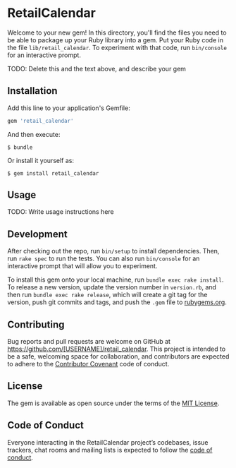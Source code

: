 # RetailCalendar

Welcome to your new gem! In this directory, you'll find the files you need to be able to package up your Ruby library into a gem. Put your Ruby code in the file `lib/retail_calendar`. To experiment with that code, run `bin/console` for an interactive prompt.

TODO: Delete this and the text above, and describe your gem

## Installation

Add this line to your application's Gemfile:

```ruby
gem 'retail_calendar'
```

And then execute:

    $ bundle

Or install it yourself as:

    $ gem install retail_calendar

## Usage

TODO: Write usage instructions here

## Development

After checking out the repo, run `bin/setup` to install dependencies. Then, run `rake spec` to run the tests. You can also run `bin/console` for an interactive prompt that will allow you to experiment.

To install this gem onto your local machine, run `bundle exec rake install`. To release a new version, update the version number in `version.rb`, and then run `bundle exec rake release`, which will create a git tag for the version, push git commits and tags, and push the `.gem` file to [rubygems.org](https://rubygems.org).

## Contributing

Bug reports and pull requests are welcome on GitHub at https://github.com/[USERNAME]/retail_calendar. This project is intended to be a safe, welcoming space for collaboration, and contributors are expected to adhere to the [Contributor Covenant](http://contributor-covenant.org) code of conduct.

## License

The gem is available as open source under the terms of the [MIT License](https://opensource.org/licenses/MIT).

## Code of Conduct

Everyone interacting in the RetailCalendar project’s codebases, issue trackers, chat rooms and mailing lists is expected to follow the [code of conduct](https://github.com/[USERNAME]/retail_calendar/blob/master/CODE_OF_CONDUCT.md).
